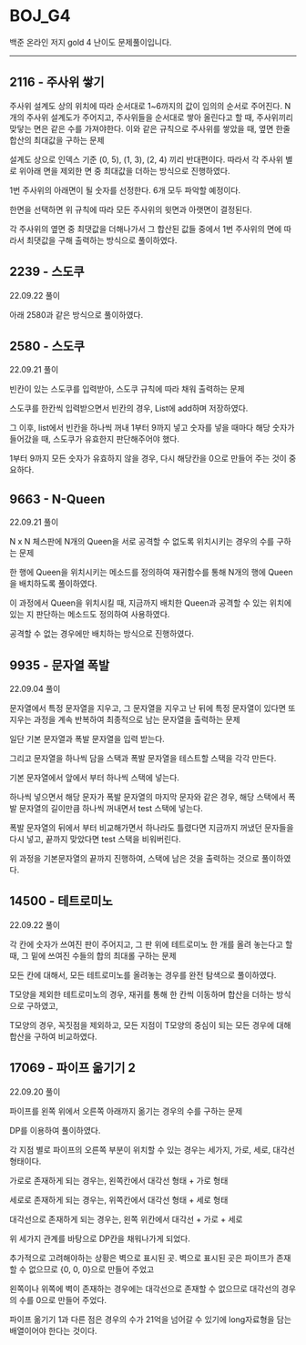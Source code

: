 # BOJ_G4
백준 온라인 저지 gold 4 난이도 문제풀이입니다.

---

## 2116 - 주사위 쌓기

주사위 설계도 상의 위치에 따라 순서대로 1~6까지의 값이 임의의 순서로 주어진다. N개의 주사위 설계도가 주어지고, 주사위들을 순서대로 쌓아 올린다고 할 때, 주사위끼리 맞닿는 면은 같은 수를 가져야한다. 이와 같은 규칙으로 주사위를 쌓았을 때, 옆면 한줄 합산의 최대값을 구하는 문제

설계도 상으로 인덱스 기준 (0, 5), (1, 3), (2, 4) 끼리 반대편이다. 따라서 각 주사위 별로 위아래 면을 제외한 면 중 최대값을 더하는 방식으로 진행하였다.

1번 주사위의 아래면이 될 숫자를 선정한다. 6개 모두 파악할 예정이다.

한면을 선택하면 위 규칙에 따라 모든 주사위의 윗면과 아랫면이 결정된다. 

각 주사위의 옆면 중 최댓값을 더해나가서 그 합산된 값들 중에서 1번 주사위의 면에 따라서 최댓값을 구해 출력하는 방식으로 풀이하였다.

## 2239 - 스도쿠

22.09.22 풀이

아래 2580과 같은 방식으로 풀이하였다.

## 2580 - 스도쿠

22.09.21 풀이

빈칸이 있는 스도쿠를 입력받아, 스도쿠 규칙에 따라 채워 출력하는 문제

스도쿠를 한칸씩 입력받으면서 빈칸의 경우, List에 add하며 저장하였다.

그 이후, list에서 빈칸을 하나씩 꺼내 1부터 9까지 넣고 숫자를 넣을 때마다 해당 숫자가 들어갔을 때, 스도쿠가 유효한지 판단해주어야 했다.

1부터 9까지 모든 숫자가 유효하지 않을 경우, 다시 해당칸을 0으로 만들어 주는 것이 중요하다.

## 9663 - N-Queen

22.09.21 풀이

N x N 체스판에 N개의 Queen을 서로 공격할 수 없도록 위치시키는 경우의 수를 구하는 문제

한 행에 Queen을 위치시키는 메소드를 정의하여 재귀함수를 통해 N개의 행에 Queen을 배치하도록 풀이하였다.

이 과정에서 Queen을 위치시킬 때, 지금까지 배치한 Queen과 공격할 수 있는 위치에 있는 지 판단하는 메소드도 정의하여 사용하였다.

공격할 수 없는 경우에만 배치하는 방식으로 진행하였다.

## 9935 - 문자열 폭발

22.09.04 풀이

문자열에서 특정 문자열을 지우고, 그 문자열을 지우고 난 뒤에 특정 문자열이 있다면 또 지우는 과정을 계속 반복하여 최종적으로 남는 문자열을 출력하는 문제

일단 기본 문자열과 폭발 문자열을 입력 받는다.

그리고 문자열을 하나씩 담을 스택과 폭발 문자열을 테스트할 스택을 각각 만든다.

기본 문자열에서 앞에서 부터 하나씩 스택에 넣는다.

하나씩 넣으면서 해당 문자가 폭발 문자열의 마지막 문자와 같은 경우, 해당 스택에서 폭발 문자열의 길이만큼 하나씩 꺼내면서 test 스택에 넣는다.

폭발 문자열의 뒤에서 부터 비교해가면서 하나라도 틀렸다면 지금까지 꺼냈던 문자들을 다시 넣고, 끝까지 맞았다면 test 스택을 비워버린다.

위 과정을 기본문자열의 끝까지 진행하여, 스택에 남은 것을 출력하는 것으로 풀이하였다.

## 14500 - 테트로미노

22.09.22 풀이

각 칸에 숫자가 쓰여진 판이 주어지고, 그 판 위에 테트로미노 한 개를 올려 놓는다고 할 때, 그 밑에 쓰여진 수들의 합의 최대롤 구하는 문제

모든 칸에 대해서, 모든 테트로미노를 올려놓는 경우를 완전 탐색으로 풀이하였다.

T모양을 제외한 테트로미노의 경우, 재귀를 통해 한 칸씩 이동하며 합산을 더하는 방식으로 구하였고,

T모양의 경우, 꼭짓점을 제외하고, 모든 지점이 T모양의 중심이 되는 모든 경우에 대해 합산을 구하여 비교하였다.

## 17069 - 파이프 옮기기 2

22.09.20 풀이

파이프를 왼쪽 위에서 오른쪽 아래까지 옮기는 경우의 수를 구하는 문제

DP를 이용하여 풀이하였다.

각 지점 별로 파이프의 오른쪽 부분이 위치할 수 있는 경우는 세가지, 가로, 세로, 대각선 형태이다.

가로로 존재하게 되는 경우는, 왼쪽칸에서 대각선 형태 + 가로 형태

세로로 존재하게 되는 경우는, 위쪽칸에서 대각선 형태 + 세로 형태

대각선으로 존재하게 되는 경우는, 왼쪽 위칸에서 대각선 + 가로 + 세로

위 세가지 관계를 바탕으로 DP칸을 채워나가게 되었다.

추가적으로 고려해야하는 상황은 벽으로 표시된 곳. 벽으로 표시된 곳은 파이프가 존재할 수 없으므로 {0, 0, 0}으로 만들어 주었고

왼쪽이나 위쪽에 벽이 존재하는 경우에는 대각선으로 존재할 수 없으므로 대각선의 경우의 수를 0으로 만들어 주었다.

파이프 옮기기 1과 다른 점은 경우의 수가 21억을 넘어갈 수 있기에 long자료형을 담는 배열이어야 한다는 것이다.